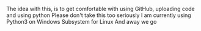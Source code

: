 The idea with this, is to get comfortable with using GitHub, uploading code and using python
Please don't take this too seriously
I am currently using Python3 on Windows Subsystem for Linux
And away we go
